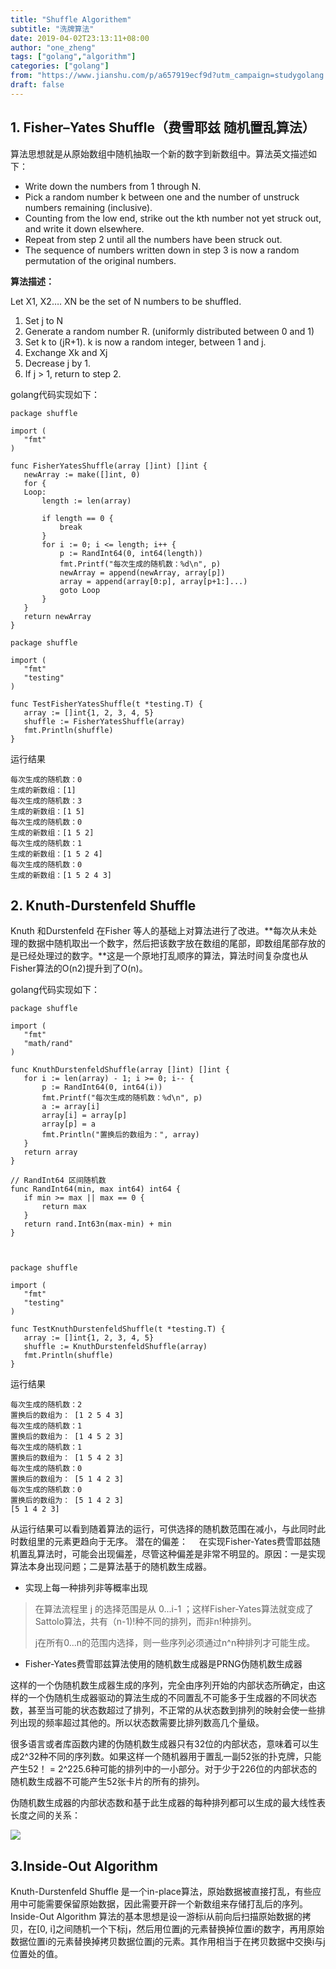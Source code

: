 ```yaml
---
title: "Shuffle Algorithem"
subtitle: "洗牌算法"
date: 2019-04-02T23:13:11+08:00
author: "one_zheng"
tags: ["golang","algorithm"]
categories: ["golang"]
from: "https://www.jianshu.com/p/a657919ecf9d?utm_campaign=studygolang.com&utm_medium=studygolang.com&utm_source=studygolang.com"
draft: false
---
```


## 1. Fisher–Yates Shuffle（费雪耶兹 随机置乱算法）

算法思想就是从原始数组中随机抽取一个新的数字到新数组中。算法英文描述如下：

* Write down the numbers from 1 through N.
* Pick a random number k between one and the number of unstruck numbers remaining (inclusive).
* Counting from the low end, strike out the kth number not yet struck out, and write it down elsewhere.
* Repeat from step 2 until all the numbers have been struck out.
* The sequence of numbers written down in step 3 is now a random permutation of the original numbers.

**算法描述：**

Let X1, X2…. XN be the set of N numbers to be shuffled.

1. Set j to N
2. Generate a random number R. (uniformly distributed between 0 and 1)
3. Set k to (jR+1). k is now a random integer, between 1 and j.
4. Exchange Xk and Xj
5. Decrease j by 1.
6. If j > 1, return to step 2.

golang代码实现如下：

```
package shuffle

import (
   "fmt"
)

func FisherYatesShuffle(array []int) []int {
   newArray := make([]int, 0)
   for {
   Loop:
       length := len(array)

       if length == 0 {
           break
       }
       for i := 0; i <= length; i++ {
           p := RandInt64(0, int64(length))
           fmt.Printf("每次生成的随机数：%d\n", p)
           newArray = append(newArray, array[p])
           array = append(array[0:p], array[p+1:]...)
           goto Loop
       }
   }
   return newArray
}

package shuffle

import (
   "fmt"
   "testing"
)

func TestFisherYatesShuffle(t *testing.T) {
   array := []int{1, 2, 3, 4, 5}
   shuffle := FisherYatesShuffle(array)
   fmt.Println(shuffle)
}

```

运行结果

```
每次生成的随机数：0
生成的新数组：[1]
每次生成的随机数：3
生成的新数组：[1 5]
每次生成的随机数：0
生成的新数组：[1 5 2]
每次生成的随机数：1
生成的新数组：[1 5 2 4]
每次生成的随机数：0
生成的新数组：[1 5 2 4 3]
```

## 2. Knuth-Durstenfeld Shuffle

Knuth 和Durstenfeld 在Fisher 等人的基础上对算法进行了改进。**每次从未处理的数据中随机取出一个数字，然后把该数字放在数组的尾部，即数组尾部存放的是已经处理过的数字。**这是一个原地打乱顺序的算法，算法时间复杂度也从Fisher算法的O(n2)提升到了O(n)。

golang代码实现如下：

```
package shuffle

import (
   "fmt"
   "math/rand"
)

func KnuthDurstenfeldShuffle(array []int) []int {
   for i := len(array) - 1; i >= 0; i-- {
       p := RandInt64(0, int64(i))
       fmt.Printf("每次生成的随机数：%d\n", p)
       a := array[i]
       array[i] = array[p]
       array[p] = a
       fmt.Println("置换后的数组为：", array)
   }
   return array
}

// RandInt64 区间随机数
func RandInt64(min, max int64) int64 {
   if min >= max || max == 0 {
       return max
   }
   return rand.Int63n(max-min) + min
}



package shuffle

import (
   "fmt"
   "testing"
)

func TestKnuthDurstenfeldShuffle(t *testing.T) {
   array := []int{1, 2, 3, 4, 5}
   shuffle := KnuthDurstenfeldShuffle(array)
   fmt.Println(shuffle)
}

```

运行结果

```
每次生成的随机数：2
置换后的数组为： [1 2 5 4 3]
每次生成的随机数：1
置换后的数组为： [1 4 5 2 3]
每次生成的随机数：1
置换后的数组为： [1 5 4 2 3]
每次生成的随机数：0
置换后的数组为： [5 1 4 2 3]
每次生成的随机数：0
置换后的数组为： [5 1 4 2 3]
[5 1 4 2 3]
```

从运行结果可以看到随着算法的运行，可供选择的随机数范围在减小，与此同时此时数组里的元素更趋向于无序。
潜在的偏差：
 在实现Fisher-Yates费雪耶兹随机置乱算法时，可能会出现偏差，尽管这种偏差是非常不明显的。原因：一是实现算法本身出现问题；二是算法基于的随机数生成器。

* 实现上每一种排列非等概率出现

> 在算法流程里 j 的选择范围是从 0...i-1 ；这样Fisher-Yates算法就变成了Sattolo算法，共有（n-1)!种不同的排列，而非n!种排列。
>
> j在所有0...n的范围内选择，则一些序列必须通过n^n种排列才可能生成。


* Fisher-Yates费雪耶兹算法使用的随机数生成器是PRNG伪随机数生成器

这样的一个伪随机数生成器生成的序列，完全由序列开始的内部状态所确定，由这样的一个伪随机生成器驱动的算法生成的不同置乱不可能多于生成器的不同状态数，甚至当可能的状态数超过了排列，不正常的从状态数到排列的映射会使一些排列出现的频率超过其他的。所以状态数需要比排列数高几个量级。

很多语言或者库函数内建的伪随机数生成器只有32位的内部状态，意味着可以生成2^32种不同的序列数。如果这样一个随机器用于置乱一副52张的扑克牌，只能产生52！ = 2^225.6种可能的排列中的一小部分。对于少于226位的内部状态的随机数生成器不可能产生52张卡片的所有的排列。

伪随机数生成器的内部状态数和基于此生成器的每种排列都可以生成的最大线性表长度之间的关系：

![](https://lh3.googleusercontent.com/bd3mOEnIvEcaG9pPkvo_LenFtwrP38yJqKzdvK9cYqCwV2YbFjwqIG6Kk6IzoRu8cYhQ7fna3W5bTBhyR8yaZ0vQTzpNRQELe58atilKywd9Pc9VbutEohWURY6NJtBUiFD8iGWviCgir7SGaYdQx4eJVOXcGZu8G4HLHflpoOHki8fY6NOZPCl6BZAKTckqzDDcezLAsaUznCQ4UMYTsVYDjnmazyCmn9rJPL4uQ7vcPeEMasOCYptMCkPU6NfSGc0CmUAsK1AL0QItmhn3vhd3p_P16YxU7fDeIKR4VY8XO4tifqV_nXXjOKEhZWEwGoKX5Be2GoC7lX1GWRAdq5V7RC0NTvRzzTUnKGZkMudamCyP6HM-5VbtpN531Y01fWMnCaaiCYWKupJDrUnB0UVzFAXXtd3fkPnxvmF9oDgiJtg2KFlY4aFU0bi-ijDkrudqDeCRGoz8umELkWzi5Ui3mJnyHA2y4dnRjfIbXHCButbvRy0bgSjFLfKGOsf6bJWu8x3RL9w8mssxAdefU7vMTCOvdKwqjwYdf13kQ3qsl3sWiDAGH59zlSqu2v11tcwTyZ-6Sfzd-Ng6lf7XppYuSvImb7PuNfRpek3rUi1xrM-DZp5UbF8pJ6YBu15SfM_OsC_NitGDcbdczH1eq_BgilBWFGKL_GnU6s5OeFkbM-_hpwV61zNS5Dw3J6GPtDXJdpmLEO-JJkmwwqDD2yc5=w248-h603-no)

## 3.Inside-Out Algorithm

Knuth-Durstenfeld Shuffle 是一个in-place算法，原始数据被直接打乱，有些应用中可能需要保留原始数据，因此需要开辟一个新数组来存储打乱后的序列。Inside-Out Algorithm 算法的基本思想是设一游标i从前向后扫描原始数据的拷贝，在[0, i]之间随机一个下标j，然后用位置j的元素替换掉位置i的数字，再用原始数据位置i的元素替换掉拷贝数据位置j的元素。其作用相当于在拷贝数据中交换i与j位置处的值。
